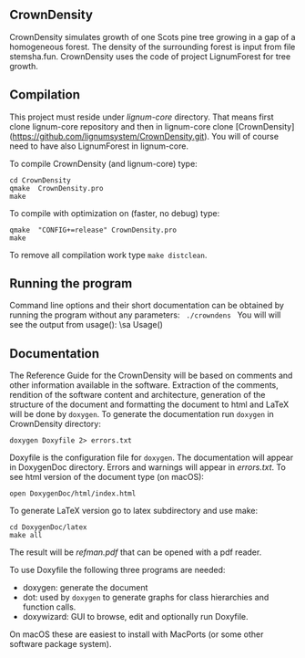 ## CrownDensity
CrownDensity simulates growth of one Scots pine tree growing in a gap of a homogeneous forest. The density of the surrounding forest is input from file stemsha.fun. CrownDensity uses the code of project LignumForest for tree growth.

## Compilation
This project must reside under *lignum-core* directory. That means first clone lignum-core repository and then in lignum-core clone [CrownDensity] (https://github.com/lignumsystem/CrownDensity.git). You will of course need to have also LignumForest in lignum-core.

To compile CrownDensity (and lignum-core) type:

    cd CrownDensity
    qmake  CrownDensity.pro
    make

To compile with optimization on (faster, no debug) type:

    qmake  "CONFIG+=release" CrownDensity.pro
    make

To remove all compilation work type `make distclean`.

## Running the program

Command line options and their short documentation can be obtained by running the program
without any parameters: <CODE> ./crowndens </CODE>
You will will see the output from usage(): \sa Usage()


## Documentation

The Reference Guide for the CrownDensity will be based on comments and other information
available in the software. Extraction of the comments, rendition of the software content and 
architecture, generation of the structure of the document and formatting the document to html 
and LaTeX will be done by `doxygen`. To generate the documentation run `doxygen` in CrownDensity directory:
    
    doxygen Doxyfile 2> errors.txt
     
Doxyfile is the configuration file for `doxygen`. The documentation will appear in DoxygenDoc directory. 
Errors and warnings will appear in *errors.txt*. To see html version of the document type (on macOS):

    open DoxygenDoc/html/index.html
    
To generate LaTeX version go to latex subdirectory and use make:

    cd DoxygenDoc/latex
    make all
    
The result will be *refman.pdf* that can be opened with a pdf reader.

To use Doxyfile the following three programs are needed:

  + doxygen: generate the document 
  + dot: used by `doxygen` to generate graphs for class hierarchies and function calls.
  + doxywizard: GUI to browse, edit and optionally run Doxyfile. 
    
On macOS these are easiest to install with MacPorts (or some other software package system). 
